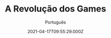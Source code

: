 ---
id: '32339dfc-f581-408c-9962-339f7399729d'
type: 'movie' # Filme, Série, Anime
title: "A Revolução dos Games"
synopsis: ["Esta é a história não contada das batalhas que deram origem à indústria multibilionária dos videogames. Um relato trazido pelo diretor vencedor do Oscar®, Daniel Junge, das inovações, fracassos e rivalidades do ego. Contado em ordem cronológica e apresentando os filhos do brilhante Ralph Baer, inventor do primeiro console de videogame, Nolan Bushnell, o co-fundador da Atari, e muitos outros especialistas na indústria de jogos, este documentário destaca os programadores, engenheiros, gerenciadores e as práticas comerciais que eles seguiram para competir uns contra os outros e se tornarem os magnatas dos games que conhecemos hoje.",
]
originalTitle: "Game Changers: Inside the Video Game Wars"
date: '2021-04-17T09:55:29.000Z'
update: '2021-04-17T09:55:29.000Z'
releaseDate: '2019-06-16T03:00:00.000Z'
imdb:
  rating: '7.4' # 8.5
  id: '' # tt0470752
duration: '1h 40 Min'
trailer:
  urls: [
    'MtQO3hLcRaQ',
  ]
tags: ['1080p']
genre: ['Documentário'] #
quality: 'WEB-DL' # BluRay, WEB-DL, HDTV, WEB-DL4K, WEB-DLe
format: 'MKV' # MKV, MP4, TS
audio: 'Português, Inglês' # Dublado, Legendado, Dual Audio, Dub & Leg
subtitle: 'Português' # Português, inglês,
size: '5.1 GB' # 4.8 GB
audioQuality: 10
videoQuality: 10
directors: []
#  - name: 'Lana Wachowski'
#    image: ''
#  - name: 'Lilly Wachowski'
#    image: ''
cast: []
#  - name: 'Keanu Reeves'
#    image: ''
#    characterName: 'Neo'
writers: []
#  - name: ''
#    image: ''
maturityRating:
  age: '' # L , 10, 12, 14, 16, 18
  topics: [''] # Violence, Illegal drugs, Inappropriate Language, Legal Drugs, Sexual Content, Extreme Violence
###########################################
download:
  
  - url: 'magnet:?xt=urn:btih:0bbd4d857be16e0677b91a903cfc3915a540b1a5&dn=A.Revolu%c3%a7%c3%a3o.dos.Games.2021.1080p.WEB-DL.DUAL.COMANDO.TO&tr=udp%3a%2f%2fpublic.popcorn-tracker.org%3a6969%2fannounce&tr=udp%3a%2f%2ftracker.internetwarriors.net%3a1337%2fannounce&tr=udp%3a%2f%2ftracker.opentrackr.org%3a1337%2fannounce&tr=udp%3a%2f%2fexodus.desync.com%3a6969%2fannounce&tr=udp%3a%2f%2fretracker.lanta-net.ru%3a2710%2fannounce&tr=udp%3a%2f%2fopen.stealth.si%3a80%2fannounce&tr=udp%3a%2f%2fwww.torrent.eu.org%3a451%2fannounce&tr=udp%3a%2f%2fopentracker.i2p.rocks%3a6969%2fannounce&tr=http%3a%2f%2ftracker.opentrackr.org%3a1337%2fannounce&tr=udp%3a%2f%2f3rt.tace.ru%3a60889%2fannounce'
    resolution: '1080p' # 720p, 1080p, 4K,
    audio: 'Dual Áudio' # Dublado, Legendado, Dual Audio
    size: '' # 4.8 GB
    quality: '' # BluRay, WEB-DL
    format: '' # MKV
images:
  cover: '/assets/movies/a-revolucao-dos-games.jpg'
  background: '/assets/movies/'
---